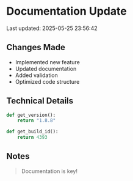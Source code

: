 # Documentation Update

Last updated: 2025-05-25 23:56:42

## Changes Made
- Implemented new feature
- Updated documentation
- Added validation
- Optimized code structure

## Technical Details
```python
def get_version():
    return "1.8.8"

def get_build_id():
    return 4393
```

## Notes
> Documentation is key!

